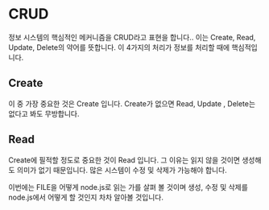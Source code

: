 # CRUD

정보 시스템의 핵심적인 메커니즘을 CRUD라고 표현을 합니다.. 이는 Create, Read, Update, Delete의 약어를 뜻합니다.
이 4가지의 처리가 정보를 처리할 때에 핵심적입니다.

## Create

이 중 가장 중요한 것은 Create 입니다. Create가 없으면 Read, Update , Delete는 없다고 봐도 무방합니다.

## Read
Create에 필적할 정도로 중요한 것이 Read 입니다. 그 이유는 읽지 않을 것이면 생성해도 의미가 없기 때문입니다. 
많은 시스템이 수정 및 삭제가 가능해야 합니다. 

이번에는 FILE을 어떻게 node.js로 읽는 가를 살펴 볼 것이며 생성, 수정 및 삭제를 node.js에서 어떻게 할 것인지 차차 알아볼 것입니다.